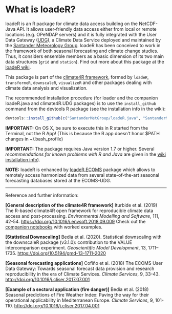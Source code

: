 # What is loadeR?

loadeR is an R package for climate data access building on the NetCDF-Java API. It allows user-friendly data access either from local or remote locations (e.g. OPeNDAP servers) and it is fully integrated with the User Data Gateway ([UDG](http://www.meteo.unican.es/udg-wiki)), a Climate Data Service deployed and maintained by the [Santander Meteorology Group](http://www.meteo.unican.es). loadeR has been conceived to work in the framework of both seasonal forecasting and climate change studies. Thus, it considers ensemble members as a basic dimension of its two main data structures (`grid` and `station`). Find out more about this package at the [loadeR wiki](https://github.com/SantanderMetGroup/loadeR/wiki).

This package is part of the [climate4R framework](http://www.meteo.unican.es/climate4r), formed by `loadeR`, `transformeR`, `downscaleR`, `visualizeR` and other packages dealing with climate data analysis and visualization.

The recommended installation procedure (for loader and the companion loadeR.java and climate4R.UDG packages) is to use the `install_github` command from the devtools R package (see the installation info in the wiki):

```r
devtools::install_github(c("SantanderMetGroup/loadeR.java", "SantanderMetGroup/climate4R.UDG", "SantanderMetGroup/loadeR"))
```
**IMPORTANT:** On OS X, be sure to execute this in R started from the Terminal, not the R App! (This is because the R app doesn’t honor $PATH changes in ~/.bash_profile)

**IMPORTANT:** The package requires Java version 1.7 or higher. Several _recommendations for known problems with R and Java_ are given in the [wiki installation info](https://github.com/SantanderMetGroup/loadeR/wiki/Installation)). 
 
**NOTE:** loadeR is enhanced by [loadeR.ECOMS](http://meteo.unican.es/udg-wiki/ecoms/RPackage) package which allows to remotely access harmonized data from several state-of-the-art seasonal forecasting databases stored at the ECOMS-UDG. 

---
Reference and further information: 

**[General description of the climate4R framework]** Iturbide et al. (2019) The R-based climate4R open framework for reproducible climate data access and post-processing. *Environmental Modelling and Software*, 111, 42-54. https://doi.org/10.1016/j.envsoft.2018.09.009
Check out the [companion notebooks](https://github.com/SantanderMetGroup/notebooks) with worked examples.

**[Statistical Downscaling]** Bedia et al. (2020). Statistical downscaling with the downscaleR package (v3.1.0): contribution to the VALUE intercomparison experiment. *Geoscientific Model Development*, 13, 1711–1735. https://doi.org/10.5194/gmd-13-1711-2020


**[Seasonal forecasting applications]** Cofiño et al. (2018) The ECOMS User Data Gateway: Towards seasonal forecast data provision and research reproducibility in the era of Climate Services. *Climate Services*, 9, 33-43. http://doi.org/10.1016/j.cliser.2017.07.001

**[Example of a sectoral application (fire danger)]** Bedia et al. (2018) Seasonal predictions of Fire Weather Index: Paving the way for their operational applicability in Mediterranean Europe. *Climate Services*, 9, 101-110. http://doi.org/10.1016/j.cliser.2017.04.001
